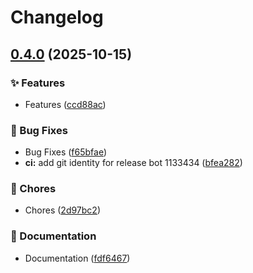 # Changelog

## [0.4.0](https://github.com/zkhan360healthtek/release/compare/v0.3.2...v0.4.0) (2025-10-15)

### ✨ Features

* Features ([ccd88ac](https://github.com/zkhan360healthtek/release/commit/ccd88acb91f2049c59cd0586a36263007a89f3f2))

### 🐛 Bug Fixes

* Bug Fixes ([f65bfae](https://github.com/zkhan360healthtek/release/commit/f65bfaecd22afb4cae6cd24bf37998256467b8f9))
* **ci:** add git identity for release bot 1133434 ([bfea282](https://github.com/zkhan360healthtek/release/commit/bfea2828967100e8fe6719e7d5ed9e9487624836))

### 🧹 Chores

* Chores ([2d97bc2](https://github.com/zkhan360healthtek/release/commit/2d97bc27373e0d4999f2d6e125f28b78bc575dc3))

### 📝 Documentation

* Documentation ([fdf6467](https://github.com/zkhan360healthtek/release/commit/fdf646751791f7fac02f2f767a0e61cae84aed9c))
